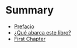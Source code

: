 # Summary

* [Prefacio](README.md)
* [¿Qué abarca este libro?](que_abarca_este_libro.md)
* [First Chapter](chapter1.md)

